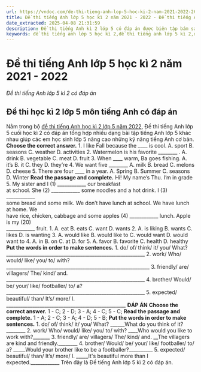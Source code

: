 ```yaml
---
url: https://vndoc.com/de-thi-tieng-anh-lop-5-hoc-ki-2-nam-2021-2022-261987
title: Đề thi tiếng Anh lớp 5 học kì 2 năm 2021 - 2022 - Đề thi tiếng Anh lớp 5 kì 2 có đáp án - VnDoc.com
date_extracted: 2025-04-08 21:31:59
description: Đề thi tiếng Anh kì 2 lớp 5 có đáp án được biên tập bám sát chương trình SGK tiếng Anh lớp 5 giúp các em học sinh lớp 5 ôn tập Từ vựng - Ngữ pháp tiếng Anh trọng tậm hiệu quả.
keywords: đề thi tiếng anh lớp 5 học kì 2,đề thi tiếng anh lớp 5 kì 2,đề thi học kì 2 lớp 5 môn tiếng anh,đề thi tiếng anh học kì 2 lớp 5,đề thi tiếng anh lớp 5 cuối học kì 2,đề tiếng anh lớp 5 kì 2,đề thi tiếng anh kì 2 lớp 5,đề thi tiếng anh lớp 5 cuối kì 2,đề thi tiếng anh cuối kì 2 lớp 5,đề thi học kì 2 môn tiếng anh lớp 5,đề thi học kì 2 tiếng anh lớp 5,đề kiểm tra tiếng anh lớp 5 học kì 2,đề thi cuối kì 2 tiếng anh lớp 5,đề thi cuối kì 2 lớp 5 môn tiếng anh,đề thi tiếng anh cuối học kì 2 lớp 5
---
```


# Đề thi tiếng Anh lớp 5 học kì 2 năm 2021 - 2022
 _Đề thi tiếng Anh lớp 5 kì 2 có đáp án_
## Đề thi học kì 2 lớp 5 môn tiếng Anh có đáp án
Nằm trong bộ [đề thi tiếng Anh học kì 2 lớp 5 năm 2022](<https://vndoc.com/de-thi-hoc-ki-2-lop-5-mon-tieng-anh>), Đề thi tiếng Anh lớp 5 cuối học kì 2 có đáp án tổng hợp nhiều dạng bài tập tiếng Anh lớp 5 khác nhau giúp các em học sinh lớp 5 nâng cao những kỹ năng tiếng Anh cơ bản.
**Choose the correct answer.**
1\. I like Fall because the \_\_\_\_ is cool.
A. sport
B. seasons
C. weather
D. activities
2\. Watermelon is his favorite \_\_\_\_\_\_\_\_ .
A. drink
B. vegetable
C. meat
D. fruit
3\. When \_\_\_\_ warm, Ba goes fishing.
A. it’s
B. it
C. they
D. they’re
4\. We want five \_\_\_\_\_\_\_\_
A. milk
B. bread
C. melons
D. cheese
5\. There are four \_\_\_\_ in a year.
A. Spring
B. Summer
C. seasons
D. Winter
**Read the passage and complete.**
Hi\! My name’s Thu. I’m in grade 5. My sister and I \(1\) \_\_\_\_\_\_\_\_\_\_\_\_ our breakfast   
at school. She \(2\) \_\_\_\_\_\_\_\_\_\_\_\_ some noodles and a hot drink. I \(3\) \_\_\_\_\_\_\_\_\_\_\_\_   
some bread and some milk. We don’t have lunch at school. We have lunch at home. We   
have rice, chicken, cabbage and some apples \(4\) \_\_\_\_\_\_\_\_\_\_\_\_ lunch. Apple is my \(20\)   
\_\_\_\_\_\_\_\_\_\_\_\_ fruit.
1\. A. eat B. eats C. want D. wants
2\. A. is liking B. wants C. likes D. is wanting
3\. A. would like B. would like to C. would want D. would want to
4\. A. in B. on C. at D. for
5\. A. favor B. favorite C. health D. healthy
**Put the words in order to make sentences.**
1\. do/ of/ think/ it/ you/ What?
\_\_\_\_\_\_\_\_\_\_\_\_\_\_\_\_\_\_\_\_\_\_\_\_\_\_\_\_\_\_\_\_\_\_\_\_\_\_\_\_\_\_\_\_\_\_\_\_\_\_\_\_\_\_\_\_\_\_
2\. work/ Who/ would/ like/ you/ to/ with?
\_\_\_\_\_\_\_\_\_\_\_\_\_\_\_\_\_\_\_\_\_\_\_\_\_\_\_\_\_\_\_\_\_\_\_\_\_\_\_\_\_\_\_\_\_\_\_\_\_\_\_\_\_\_\_\_\_\_\_\_
3\. friendly/ are/ villagers/ The/ kind/ and.
\_\_\_\_\_\_\_\_\_\_\_\_\_\_\_\_\_\_\_\_\_\_\_\_\_\_\_\_\_\_\_\_\_\_\_\_\_\_\_\_\_\_\_\_\_\_\_\_\_\_\_\_\_\_\_\_\_\_
4\. brother/ Would/ be/ your/ like/ footballer/ to/ a?
\_\_\_\_\_\_\_\_\_\_\_\_\_\_\_\_\_\_\_\_\_\_\_\_\_\_\_\_\_\_\_\_\_\_\_\_\_\_\_\_\_\_\_\_\_\_\_\_\_\_\_\_\_\_\_\_\_\_
5\. expected/ beautiful/ than/ It’s/ more/ I.
\_\_\_\_\_\_\_\_\_\_\_\_\_\_\_\_\_\_\_\_\_\_\_\_\_\_\_\_\_\_\_\_\_\_\_\_\_\_\_\_\_\_\_\_\_\_\_\_\_\_
**ĐÁP ÁN**
**Choose the correct answer.**
1 - C; 2 - D; 3 - A; 4 - C; 5 - C;
**Read the passage and complete.**
1 - A; 2 - C; 3 - A; 4 - D; 5 - B;
**Put the words in order to make sentences.**
1\. do/ of/ think/ it/ you/ What?
\_\_\_\_\_\_What do you think of it?\_\_\_\_\_\_\_\_
2\. work/ Who/ would/ like/ you/ to/ with?
\_\_\_\_Who would you like to work with?\_\_\_\_\_\_\_
3\. friendly/ are/ villagers/ The/ kind/ and.
\_\_The villagers are kind and friendly.\_\_\_\_\_\_\_\_
4\. brother/ Would/ be/ your/ like/ footballer/ to/ a?
\_\_\_\_\_Would your brother like to be a footballer?\_\_\_\_\_\_\_\_\_\_
5\. expected/ beautiful/ than/ It’s/ more/ I.
\_\_\_\_\_It's beautiful more than I expected.\_\_\_\_\_\_\_\_\_\_\_\_
Trên đây là Đề tiếng Anh lớp 5 kì 2 có đáp án.
